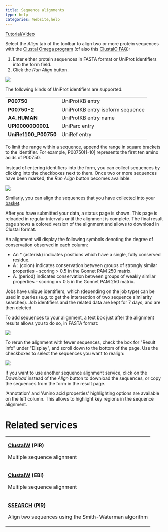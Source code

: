 ```yaml
---
title: Sequence alignments
type: help
categories: Website,help
---
```


<a href="https://www.youtube.com/watch?v=IAYFLfPQ0Gs" class="icon icon-generic namespaceIcons">Tutorial/Video</a>

Select the _Align_ tab of the toolbar to align two or more protein sequences with the [Clustal Omega program](http://www.clustal.org/) (cf also this [ClustalO FAQ](https://www.ebi.ac.uk/Tools/msa/clustalo/help/faq.html)):

1.  Enter either protein sequences in FASTA format or UniProt identifiers into the form field.
2.  Click the _Run Align_ button.

![](https://github.com/ebi-uniprot/uniprot-manual/raw/main/images/align_form.png)

The following kinds of UniProt identifiers are supported:

|                      |                                  |
| :------------------- | :------------------------------- |
| **P00750**           | UniProtKB entry                  |
| **P00750-2**         | UniProtKB entry isoform sequence |
| **A4_HUMAN**         | UniProtKB entry name             |
| **UPI0000000001**    | UniParc entry                    |
| **UniRef100_P00750** | UniRef entry                     |

To limit the range within a sequence, append the range in square brackets to the identifier. For example, P00750\[1-10\] represents the first ten amino acids of P00750.

Instead of entering identifiers into the form, you can collect sequences by clicking into the checkboxes next to them. Once two or more sequences have been marked, the _Run Align_ button becomes available:

![](https://github.com/ebi-uniprot/uniprot-manual/raw/main/images/align_select.png)

Similarly, you can align the sequences that you have collected into your [basket](https://www.uniprot.org/help/basket).

After you have submitted your data, a status page is shown. This page is reloaded in regular intervals until the alignment is complete. The final result page shows a colored version of the alignment and allows to download in Clustal format.

An alignment will display the following symbols denoting the degree of conservation observed in each column:

- An \* (asterisk) indicates positions which have a single, fully conserved residue.
- A : (colon) indicates conservation between groups of strongly similar properties - scoring &gt; 0.5 in the Gonnet PAM 250 matrix.
- A. (period) indicates conservation between groups of weakly similar properties - scoring =&lt; 0.5 in the Gonnet PAM 250 matrix.

Jobs have unique identifiers, which (depending on the job type) can be used in queries (e.g. to get the intersection of two sequence similarity searches). Job identifiers and the related data are kept for 7 days, and are then deleted.

To add sequences to your alignment, a text box just after the alignment results allows you to do so, in FASTA format:

![](https://github.com/ebi-uniprot/uniprot-manual/raw/main/images/align_results2.png)

To rerun the alignment with fewer sequences, check the box for "Result info" under "Display", and scroll down to the bottom of the page. Use the checkboxes to select the sequences you want to realign:

![](https://github.com/ebi-uniprot/uniprot-manual/raw/main/images/align_results.png)

If you want to use another sequence alignment service, click on the _Download_ instead of the _Align_ button to download the sequences, or copy the sequences from the form in the result page.

'Annotation' and 'Amino acid properties' highlighting options are available on the left column. This allows to highlight key regions in the sequence alignment.

# Related services

<table><colgroup><col style="width: 100%" /></colgroup><tbody><tr class="odd"><td><p><strong><a href="http://pir.georgetown.edu/pirwww/search/multaln.html">ClustalW</a> (PIR)</strong></p><p>Multiple sequence alignment</p></td></tr><tr class="even"><td><p><strong><a href="https://www.ebi.ac.uk/clustalw/index.html">ClustalW</a> (EBI)</strong></p><p>Multiple sequence alignment</p></td></tr><tr class="odd"><td><p><strong><a href="http://pir.georgetown.edu/pirwww/search/pairwise.html">SSEARCH</a> (PIR)</strong></p><p>Align two sequences using the Smith-Waterman algorithm</p></td></tr></tbody></table>
